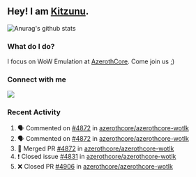 ## Hey! I am [Kitzunu](https://Github.com/Kitzunu).

![Anurag's github stats](https://github-readme-stats.kitzunu.vercel.app/api?username=Kitzunu&show_icons=true)

### What do I do?

I focus on WoW Emulation at [AzerothCore](https://Github.com/AzerothCore). Come join us ;)

### Connect with me
[![](https://img.shields.io/badge/AzerothCore%20Discord-Connect%20with%20me!-green)](https://discord.com/invite/gkt4y2x)

### Recent Activity

<!--START_SECTION:activity-->
1. 🗣 Commented on [#4872](https://github.com/azerothcore/azerothcore-wotlk/issues/4872) in [azerothcore/azerothcore-wotlk](https://github.com/azerothcore/azerothcore-wotlk)
2. 🗣 Commented on [#4872](https://github.com/azerothcore/azerothcore-wotlk/issues/4872) in [azerothcore/azerothcore-wotlk](https://github.com/azerothcore/azerothcore-wotlk)
3. 🎉 Merged PR [#4872](https://github.com/azerothcore/azerothcore-wotlk/pull/4872) in [azerothcore/azerothcore-wotlk](https://github.com/azerothcore/azerothcore-wotlk)
4. ❗️ Closed issue [#4831](https://github.com/azerothcore/azerothcore-wotlk/issues/4831) in [azerothcore/azerothcore-wotlk](https://github.com/azerothcore/azerothcore-wotlk)
5. ❌ Closed PR [#4906](https://github.com/azerothcore/azerothcore-wotlk/pull/4906) in [azerothcore/azerothcore-wotlk](https://github.com/azerothcore/azerothcore-wotlk)
<!--END_SECTION:activity-->
